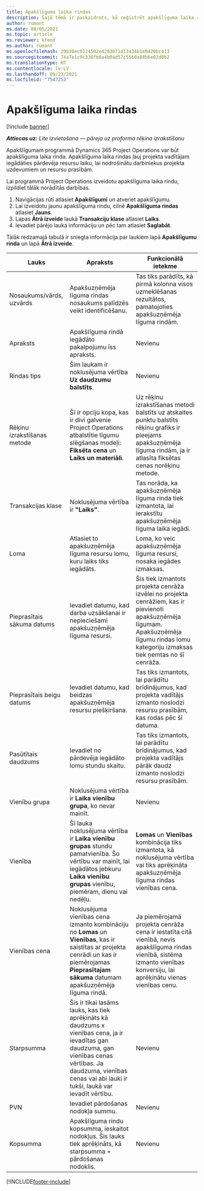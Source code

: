 ```yaml
---
title: Apakšlīguma laika rindas
description: Šajā tēmā ir paskaidrots, kā reģistrēt apakšlīguma laika rindas un reģistrēt laika iegādi no pārdevējiem.
author: rumant
ms.date: 08/05/2021
ms.topic: article
ms.reviewer: kfend
ms.author: rumant
ms.openlocfilehash: 29b38ec9124502e4283b71d13434b1e0420bc413
ms.sourcegitcommit: 74a7e1c9c338fb8a4b0ad57c5560a88b6e02d0b2
ms.translationtype: HT
ms.contentlocale: lv-LV
ms.lasthandoff: 09/23/2021
ms.locfileid: "7547253"
---
```

# <a name="subcontract-lines-for-time"></a>Apakšlīguma laika rindas

[!include [banner](../../includes/dataverse-preview.md)]

_**Attiecas uz:** Lite izvietošana — pāreja uz proforma rēķina izrakstīšanu_

Apakšlīgumam programmā Dynamics 365 Project Operations var būt apakšlīguma laika rinda. Apakšlīguma laika rindas ļauj projekta vadītājam iegādāties pārdevēja resursu laiku, lai nodrošinātu darbiniekus projekta uzdevumiem un resursu prasībām.

Lai programmā Project Operations izveidotu apakšlīguma laika rindu, izpildiet tālāk norādītās darbības.

1. Navigācijas rūtī atlasiet **Apakšlīgumi** un atveriet apakšlīgumu.
2. Lai izveidotu jaunu apakšlīguma rindu, cilnē **Apakšlīguma rindas** atlasiet **Jauns**.
3. Lapas **Ātrā izveide** laukā **Transakciju klase** atlasiet **Laiks**.
4. Ievadiet pārējo lauka informāciju un pēc tam atlasiet **Saglabāt**.

  Tālāk redzamajā tabulā ir sniegta informācija par laukiem lapā **Apakšlīgumu rinda** un lapā **Ātrā izveide**.

| **Lauks** | **Apraksts** | **Funkcionālā ietekme** |
| --- | --- | --- |
| Nosaukums/vārds, uzvārds | Apakšuzņēmēja līguma rindas nosaukums palīdzēs veikt identificēšanu. | Tas tiks parādīts, kā pirmā kolonna visos uzmeklēšanas rezultātos, pamatojoties apakšuzņēmēja līguma rindām. |
| Apraksts | Apakšlīguma rindā iegādāto pakalpojumu īss apraksts. |Nevienu |
| Rindas tips |   Šim laukam ir noklusējuma vērtība **Uz daudzumu balstīts**.| Nevienu |
| Rēķinu izrakstīšanas metode | Šī ir opciju kopa, kas ir divi galvenie Project Operations atbalstītie līgumu slēgšanas modeļi: **Fiksēta cena** un **Laiks un materiāli**. | Uz rēķinu izrakstīšanas metodi balstīts uz atskaites punktu balstīts rēķinu grafiks ir pieejams apakšuzņēmēja līguma rindām, ja ir atlasīta fiksētas cenas norēķinu metode. |
| Transakcijas klase | Noklusējuma vērtība ir **"Laiks"**. | Tas norāda, ka apakšuzņēmēja līguma rinda tiek izmantota, lai ierakstītu apakšuzņēmēja līguma laika iegādi. |
| Loma | Atlasiet to apakšuzņēmēja līguma resursu lomu, kuru laiks tiks iegādāts. | Loma, ko veic apakšuzņēmēja līguma resursi, nosaka iegādes izmaksas. |
| Pieprasītais sākuma datums | Ievadiet datumu, kad darba uzsākšanai ir nepieciešami apakšuzņēmēja līguma resursi. | Šis tiek izmantots projekta cenrāža izvēlei no projekta cenrāžiem, kas ir pievienoti apakšuzņēmēja līgumam. Apakšuzņēmēja līgumu rindas lomu kategoriju izmaksas tiek ņemtas no šī cenrāža. |
| Pieprasītais beigu datums | Ievadiet datumu, kad beidzas apakšuzņēmēja resursu piešķiršana. | Tas tiks izmantots, lai parādītu brīdinājumus, kad projekta vadītājs izmanto noslodzi resursu prasībām, kas rodas pēc šī datuma. |
| Pasūtītais daudzums | Ievadiet no pārdevēja iegādāto lomu stundu skaitu. | Tas tiks izmantots, lai parādītu brīdinājumus, kad projekta vadītājs pārāk daudz izmanto noslodzi resursu prasībām. |
| Vienību grupa | Noklusējuma vērtība ir **Laika vienību grupa**, ko nevar mainīt. | Nevienu|
| Vienība | Šī lauka noklusējuma vērtība ir **Laika vienību grupas** stundu pamatvienība. Šo vērtību var mainīt, lai iegādātos jebkuru **Laika vienību grupas** vienību, piemēram, dienu vai nedēļu. | **Lomas** un **Vienības** kombinācija tiks izmantota, kā noklusējuma vērtība vai tiks aprēķināta apakšuzņēmēja līguma rindas vienības cena. |
| Vienības cena | Noklusējuma vienības cena izmanto kombināciju no **Lomas** un **Vienības**, kas ir saistītas ar projekta cenrādi un kas ir piemērojamas **Pieprasītajam sākuma** datumam apakšuzņēmēja līguma rindā. | Ja piemērojamā projekta cenrāža cena ir iestatīta citā vienībā, nevis apakšlīguma rindas vienībā, sistēma izmanto vienības konversiju, lai aprēķinātu vienas vienības cenu. |
| Starpsumma |    Šis ir tikai lasāms lauks, kas tiek aprēķināts kā daudzums x vienības cena, ja ir ievadītas gan daudzuma, gan vienības cenas vērtības. Ja daudzuma, vienības cenas vai abi lauki ir tukši, laukā var ievadīt vērtību. | Nevienu|
| PVN |   Ievadiet pārdošanas nodokļa summu. |Nevienu |
| Kopsumma | Apakšlīguma rindu kopsumma, ieskaitot nodokļus. Šis lauks tiek aprēķināts, kā starpsumma + pārdošanas nodoklis.|Nevienu |

[!INCLUDE[footer-include](../../includes/footer-banner.md)]
